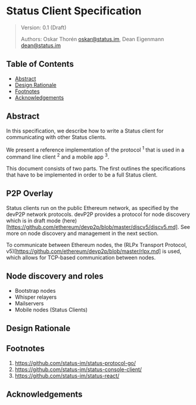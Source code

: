# Status Client Specification

> Version: 0.1 (Draft)
>
> Authors: Oskar Thorén <oskar@status.im>, Dean Eigenmann <dean@status.im>

## Table of Contents

- [Abstract](#abstract)
- [Design Rationale](#design-rationale)
- [Footnotes](#footnotes)
- [Acknowledgements](#acknowledgements)

## Abstract

In this specification, we describe how to write a Status client for
communicating with other Status clients.

We present a reference implementation of the protocol <sup>1</sup> that is used
in a command line client <sup>2</sup> and a mobile app <sup>3</sup>.

This document consists of two parts. The first outlines the specifications that
have to be implemented in order to be a full Status client.

## P2P Overlay

Status clients run on the public Ethereum network, as specified by the devP2P
network protocols. devP2P provides a protocol for node discovery which is in
draft mode
(here)[https://github.com/ethereum/devp2p/blob/master/discv5/discv5.md]. See
more on node discovery and management in the next section.

To communicate between Ethereum nodes, the (RLPx Transport
Protocol, v5)[https://github.com/ethereum/devp2p/blob/master/rlpx.md] is used, which
allows for TCP-based communication between nodes.

## Node discovery and roles

- Bootstrap nodes
- Whisper relayers
- Mailservers
- Mobile nodes (Status Clients)

## Design Rationale

## Footnotes

1. <https://github.com/status-im/status-protocol-go/>
1. <https://github.com/status-im/status-console-client/>
1. <https://github.com/status-im/status-react/>

## Acknowledgements
